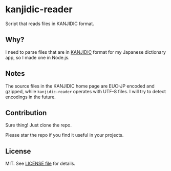 # kanjidic-reader

Script that reads files in KANJIDIC format.

## Why?

I need to parse files that are in [KANJIDIC](http://www.csse.monash.edu.au/~jwb/kanjidic_doc.html) format for my Japanese dictionary app, so I made one in Node.js.

## Notes

The source files in the KANJIDIC home page are EUC-JP encoded and gzipped, while `kanjidic-reader` operates with UTF-8 files. I will try to detect encodings in the future.

## Contribution

Sure thing! Just clone the repo.

Please star the repo if you find it useful in your projects.

## License

MIT. See [LICENSE file](https://raw.githubusercontent.com/Temoto-kun/kanjidic-reader/master/LICENSE) for details.

